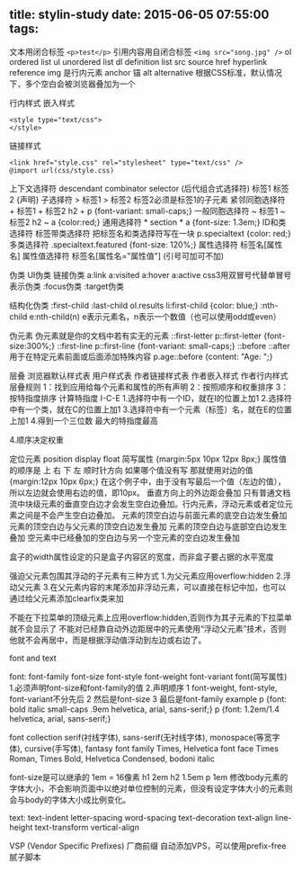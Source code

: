title: stylin-study
date: 2015-06-05 07:55:00
tags:
---
文本用闭合标签 `<p>test</p>`
引用内容用自闭合标签 `<img src="song.jpg" />`
ol ordered list
ul unordered list
dl definition list
src source
href hyperlink reference
img 是行内元素
<a> anchor 锚
alt alternative
根据CSS标准，默认情况下，多个空白会被浏览器叠加为一个

行内样式
嵌入样式

    <style type="text/css">
    </style>

链接样式

    <link href="style.css" rel="stylesheet" type="text/css" />
    @import url(css/style.css)

上下文选择符
descendant combinator selector (后代组合式选择符)
标签1 标签2 {声明}
子选择符 >
标签1 > 标签2
标签2必须是标签1的子元素
紧邻同胞选择符 +
标签1 + 标签2
h2 + p {font-variant: small-caps;}
一般同胞选择符 ~
标签1 ~ 标签2
h2 ~ a {color:red;}
通用选择符 *
section * a {font-size: 1.3em;}
ID和类选择符
标签带类选择符
把标签名和类选择符写在一块
p.specialtext {color: red;}
多类选择符
.specialtext.featured {font-size: 120%;}
属性选择符
标签名[属性名]
属性值选择符
标签名[属性名="属性值"] (引号可加可不加)

伪类
UI伪类
链接伪类
a:link
a:visited
a:hover
a:active
css3用双冒号代替单冒号 表示伪类
:focus伪类
:target伪类

结构化伪类
:first-child  :last-child
ol.results li:first-child {color: blue;}
:nth-child
e:nth-child(n)
e表示元素名，n表示一个数值（也可以使用odd或even）

伪元素
伪元素就是你的文档中若有实无的元素
::first-letter
p::first-letter {font-size:300%;}
::first-line
p::first-line {font-variant: small-caps;}
::before ::after
用于在特定元素前面或后面添加特殊内容
p.age::before {content: "Age: ";}

层叠
浏览器默认样式表
用户样式表
作者链接样式表
作者嵌入样式
作者行内样式
层叠规则
1：找到应用给每个元素和属性的所有声明
2：按照顺序和权重排序
3：按特指度排序
计算特指度
I-C-E
1.选择符中有一个ID，就在I的位置上加1
2.选择符中有一个类，就在C的位置上加1
3.选择符中有一个元素（标签）名，就在E的位置上加1
4.得到一个三位数 最大的特指度最高

4.顺序决定权重

定位元素
position display float
简写属性
{margin:5px 10px 12px 8px;}
属性值的顺序是 上 右 下 左 顺时针方向
如果哪个值没有写 那就使用对边的值
{margin:12px 10px 6px;} 在这个例子中，由于没有写最后一个值（左边的值），所以左边就会使用右边的值，即10px。
垂直方向上的外边距会叠加
只有普通文档流中块级元素的垂直空白边才会发生空白边叠加。行内元素，浮动元素或者定位元素之间是不会产生空白边叠加。
元素的顶空白边与前面元素的底空白边发生叠加
元素的顶空白边与父元素的顶空白边发生叠加
元素的顶空白边与底部空白边发生叠加
空元素中已经叠加的空白边与另一个空元素的空白边发生叠加

盒子的width属性设定的只是盒子内容区的宽度，而非盒子要占据的水平宽度

强迫父元素包围其浮动的子元素有三种方式
1.为父元素应用overflow:hidden
2.浮动父元素
3.在父元素内容的末尾添加非浮动元素，可以直接在标记中加，也可以通过给父元素添加clearfix类来加

不能在下拉菜单的顶级元素上应用overflow:hidden,否则作为其子元素的下拉菜单就不会显示了
不能对已经靠自动外边距居中的元素使用“浮动父元素”技术，否则他就不会再居中，而是根据浮动值浮动到左边或右边了。

font and text

font:
font-family
font-size
font-style
font-weight
font-variant
font(简写属性)
    1.必须声明font-size和font-family的值
    2.声明顺序
        1 font-weight, font-style, font-variant不分先后
        2 然后是font-size
        3 最后是font-family
        example p {font: bold italic small-caps .9em helvetica, arial, sans-serif;}
                p {font: 1.2em/1.4 helvetica, arial, sans-serif;}

font collection
    serif(衬线字体), sans-serif(无衬线字体), monospace(等宽字体), cursive(手写体), fantasy
    font family
        Times, Helvetica
        font face
        Times Roman, Times Bold, Helvetica Condensed, bodoni italic

font-size是可以继承的
1em = 16像素
h1 2em h2 1.5em p 1em
修改body元素的字体大小，不会影响页面中以绝对单位控制的元素，但没有设定字体大小的元素则会与body的字体大小成比例变化。

text:
text-indent
letter-spacing
word-spacing
text-decoration
text-align
line-height
text-transform
vertical-align


VSP (Vendor Specific Prefixes) 厂商前缀 自动添加VPS，可以使用prefix-free腻子脚本
